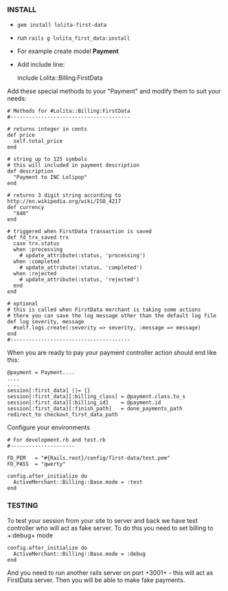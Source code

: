 ### INSTALL

- `gem install lolita-first-data`
- run `rails g lolita_first_data:install`
- For example create model **Payment**
- Add include line:

   include Lolita::Billing:FirstData

Add these special methods to your "Payment" and modify them to suit your needs:

    # Methods for #Lolita::Billing:FirstData
    #---------------------------------------

    # returns integer in cents
    def price
      self.total_price
    end

    # string up to 125 symbols
    # this will included in payment description
    def description
      "Payment to INC Lolipop"
    end

    # returns 3 digit string according to http://en.wikipedia.org/wiki/ISO_4217
    def currency
      "840"
    end
    
    # triggered when FirstData transaction is saved
    def fd_trx_saved trx
      case trx.status
      when :processing
        # update_attribute(:status, 'processing')
      when :completed
        # update_attribute(:status, 'completed')
      when :rejected
        # update_attribute(:status, 'rejected')
      end
    end
    
    # optional
    # this is called when FirstData merchant is taking some actions
    # there you can save the log message other than the default log file
    def log severity, message
      #self.logs.create(:severity => severity, :message => message)
    end
    #---------------------------------------

When you are ready to pay your payment controller action should end like this:

    @payment = Payment....
    ....
    ....
    session[:first_data] ||= {}
    session[:first_data][:billing_class] = @payment.class.to_s
    session[:first_data][:billing_id]    = @payment.id
    session[:first_data][:finish_path]   = done_payments_path
    redirect_to checkout_first_data_path

Configure your environments

    # For development.rb and test.rb
    #---------------------

    FD_PEM   = "#{Rails.root}/config/first-data/test.pem"
    FD_PASS  = "qwerty"

    config.after_initialize do
      ActiveMerchant::Billing::Base.mode = :test
    end

### TESTING

To test your session from your site to server and back we have test controller who will act as fake server. 
To do this you need to set billing to +:debug+ mode

    config.after_initialize do
      ActiveMerchant::Billing::Base.mode = :debug
    end

And you need to run another rails server on port +3001+ - this will act as FirstData server.
Then you will be able to make fake payments.